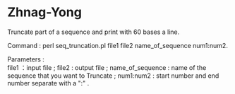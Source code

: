 # Zhnag-Yong
Truncate part of a sequence and print with 60 bases a line.

Command : perl seq_truncation.pl file1 file2 name_of_sequence num1:num2.

Parameters :  
    file1 ：input file ;
    file2 : output file ;
    name_of_sequence : name of the sequence that you want to Truncate ;
    num1:num2 : start number and end number separate with a ":" .
